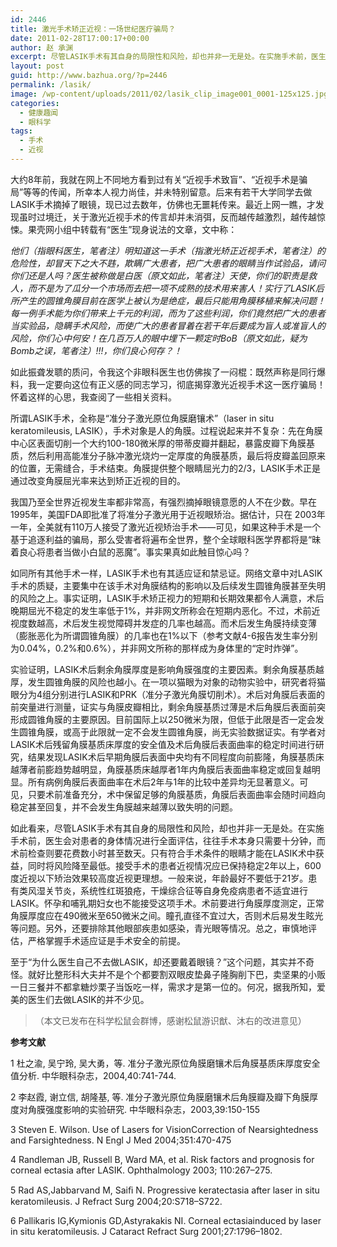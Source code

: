 ```yaml
---
id: 2446
title: 激光手术矫正近视：一场世纪医疗骗局？
date: 2011-02-28T17:00:17+00:00
author: 赵 承渊
excerpt: 尽管LASIK手术有其自身的局限性和风险，却也并非一无是处。在实施手术前，医生会对患者的身体情况进行全面评估，往往手术本身只需要十分钟，而术前检查则要花费数小时甚至数天。只有符合手术条件的眼睛才能在LASIK术中获益，同时将风险降至最低。
layout: post
guid: http://www.bazhua.org/?p=2446
permalink: /lasik/
image: /wp-content/uploads/2011/02/lasik_clip_image001_0001-125x125.jpg
categories:
  - 健康趣闻
  - 眼科学
tags:
  - 手术
  - 近视
---
```

大约8年前，我就在网上不同地方看到过有关“近视手术致盲”、“近视手术是骗局”等等的传闻，所幸本人视力尚佳，并未特别留意。后来有若干大学同学去做 LASIK手术摘掉了眼镜，现已过去数年，仿佛也无噩耗传来。最近上网一瞧，才发现虽时过境迁，关于激光近视手术的传言却并未消弭，反而越传越激烈，越传越惊悚。果壳网小组中转载有“医生”现身说法的文章，文中称：

_他们（_指眼科医生，笔者注_）明知道这一手术（_指激光矫正近视手术，笔者注_）的危险性，却冒天下之大不韪，欺瞒广大患者，把广大患者的眼睛当作试验品，请问你们还是人吗？医生被称做是白医（_原文如此，笔者注_）天使，你们的职责是救人，而不是为了瓜分一个市场而去把一项不成熟的技术用来害人！实行了LASIK后所产生的圆锥角膜目前在医学上被认为是绝症，最后只能用角膜移植来解决问题！每一例手术能为你们带来上千元的利润，而为了这些利润，你们竟然把广大的患者当实验品，隐瞒手术风险，而使广大的患者冒着在若干年后要成为盲人或准盲人的风险，你们心中何安！在几百万人的眼中埋下一颗定时BoB（_原文如此，疑为Bomb之误，笔者注_）!!!，你们良心何存？！_

如此振聋发聩的质问，令我这个非眼科医生也仿佛挨了一闷棍：既然声称是同行爆料，我一定要向这位有正义感的同志学习，彻底揭穿激光近视手术这一医疗骗局！怀着这样的心思，我查阅了一些相关资料。

所谓LASIK手术，全称是“准分子激光原位角膜磨镶术”（laser in situ keratomileusis, LASIK），手术对象是人的角膜。过程说起来并不复杂：先在角膜中心区表面切削一个大约100-180微米厚的带蒂皮瓣并翻起，暴露皮瓣下角膜基质，然后利用高能准分子脉冲激光烧灼一定厚度的角膜基质，最后将皮瓣盖回原来的位置，无需缝合，手术结束。角膜提供整个眼睛屈光力的2/3，LASIK手术正是通过改变角膜屈光率来达到矫正近视的目的。

我国乃至全世界近视发生率都非常高，有强烈摘掉眼镜意愿的人不在少数。早在1995年，美国FDA即批准了将准分子激光用于近视眼矫治。据估计，只在 2003年一年，全美就有110万人接受了激光近视矫治手术——可见，如果这种手术是一个基于追逐利益的骗局，那么受害者将遍布全世界，整个全球眼科医学界都将是“昧着良心将患者当做小白鼠的恶魔”。事实果真如此触目惊心吗？

如同所有其他手术一样，LASIK手术也有其适应证和禁忌证。网络文章中对LASIK手术的质疑，主要集中在该手术对角膜结构的影响以及后续发生圆锥角膜甚至失明的风险之上。事实证明，LASIK手术矫正视力的短期和长期效果都令人满意，术后晚期屈光不稳定的发生率低于1%，并非网文所称会在短期内恶化。不过，术前近视度数越高，术后发生视觉障碍并发症的几率也越高。而术后发生角膜持续变薄（膨胀恶化为所谓圆锥角膜）的几率也在1%以下（参考文献4-6报告发生率分别为0.04%，0.2%和0.6%），并非网文所称的那样成为身体里的“定时炸弹”。

实验证明，LASIK术后剩余角膜厚度是影响角膜强度的主要因素。剩余角膜基质越厚，发生圆锥角膜的风险也越小。在一项以猫眼为对象的动物实验中，研究者将猫眼分为4组分别进行LASIK和PRK（准分子激光角膜切削术）。术后对角膜后表面的前突量进行测量，证实与角膜皮瓣相比，剩余角膜基质过薄是术后角膜后表面前突形成圆锥角膜的主要原因。目前国际上以250微米为限，但低于此限是否一定会发生圆锥角膜，或高于此限就一定不会发生圆锥角膜，尚无实验数据证实。有学者对LASIK术后残留角膜基质床厚度的安全值及术后角膜后表面曲率的稳定时间进行研究，结果发现LASIK术后早期角膜后表面中央均有不同程度向前膨隆，角膜基质床越薄者前膨趋势越明显，角膜基质床越厚者1年内角膜后表面曲率稳定或回复越明显。所有病例角膜后表面曲率在术后2年与1年的比较中差异均无显著意义。可见，只要术前准备充分，术中保留足够的角膜基质，角膜后表面曲率会随时间趋向稳定甚至回复，并不会发生角膜越来越薄以致失明的问题。

如此看来，尽管LASIK手术有其自身的局限性和风险，却也并非一无是处。在实施手术前，医生会对患者的身体情况进行全面评估，往往手术本身只需要十分钟，而术前检查则要花费数小时甚至数天。只有符合手术条件的眼睛才能在LASIK术中获益，同时将风险降至最低。接受手术的患者近视情况应已保持稳定2年以上，600度近视以下矫治效果较高度近视更理想。一般来说，年龄最好不要低于21岁。患有类风湿关节炎，系统性红斑狼疮，干燥综合征等自身免疫病患者不适宜进行LASIK。怀孕和哺乳期妇女也不能接受这项手术。术前要进行角膜厚度测定，正常角膜厚度应在490微米至650微米之间。瞳孔直径不宜过大，否则术后易发生眩光等问题。另外，还要排除其他眼部疾患如感染，青光眼等情况。总之，审慎地评估，严格掌握手术适应证是手术安全的前提。

至于“为什么医生自己不去做LASIK，却还要戴着眼镜？”这个问题，其实并不奇怪。就好比整形科大夫并不是个个都要割双眼皮垫鼻子隆胸削下巴，卖坚果的小贩一日三餐并不都拿糖炒栗子当饭吃一样，需求才是第一位的。何况，据我所知，爱美的医生们去做LASIK的并不少见。

> （本文已发布在科学松鼠会群博，感谢松鼠游识猷、沐右的改进意见）

**参考文献**

1 杜之渝, 吴宁玲, 吴大勇，等. 准分子激光原位角膜磨镶术后角膜基质床厚度安全值分析. 中华眼科杂志，2004,40:741-744.

2 李赵霞, 谢立信, 胡隆基, 等. 准分子激光原位角膜磨镶术后角膜瓣及瓣下角膜厚度对角膜强度影响的实验研究. 中华眼科杂志，2003,39:150-155

3 Steven E. Wilson. Use of Lasers for VisionCorrection of Nearsightedness and Farsightedness. N Engl J Med 2004;351:470-475

4 Randleman JB, Russell B, Ward MA, et al. Risk factors and prognosis for corneal ectasia after LASIK. Ophthalmology 2003; 110:267–275.

5 Rad AS,Jabbarvand M, Saiﬁ N. Progressive keratectasia after laser in situ keratomileusis. J Refract Surg 2004;20:S718–S722.

6 Pallikaris IG,Kymionis GD,Astyrakakis NI. Corneal ectasiainduced by laser in situ keratomileusis. J Cataract Refract Surg 2001;27:1796–1802.
